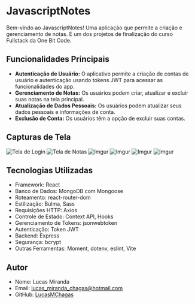 # JavascriptNotes



Bem-vindo ao JavascriptNotes! Uma aplicação que permite a criação e gerenciamento de notas. É um dos projetos de finalização do curso Fullstack da One Bit Code.

## Funcionalidades Principais

- **Autenticação de Usuário:** O aplicativo permite a criação de contas de usuário e autenticação usando tokens JWT para acessar as funcionalidades do app.
- **Gerenciamento de Notas:** Os usuários podem criar, atualizar e excluir suas notas na tela principal.
- **Atualização de Dados Pessoais:** Os usuários podem atualizar seus dados pessoais e informações de conta.
- **Exclusão de Conta:** Os usuários têm a opção de excluir suas contas.

## Capturas de Tela

![Tela de Login](https://i.imgur.com/Y09HoR5l.png)
![Tela de Notas](https://i.imgur.com/1kqc8IKl.png)
![Imgur](https://i.imgur.com/g0eLvXDl.png)
![Imgur](https://i.imgur.com/oDQrt68l.png)
![Imgur](https://i.imgur.com/duLHVqZl.png)
![Imgur](https://i.imgur.com/l2OM6U0l.png)

## Tecnologias Utilizadas

- Framework: React
- Banco de Dados: MongoDB com Mongoose
- Roteamento: react-router-dom
- Estilização: Bulma, Sass
- Requisições HTTP: Axios
- Controle de Estado: Context API, Hooks
- Gerenciamento de Tokens: jsonwebtoken
- Autenticação: Token JWT
- Backend: Express
- Segurança: bcrypt
- Outras Ferramentas: Moment, dotenv, eslint, Vite

## Autor

- Nome: Lucas Miranda
- Email: lucas_miranda_chagas@hotmail.com
- GitHub: [LucasMChagas](https://github.com/LucasMChagas)

